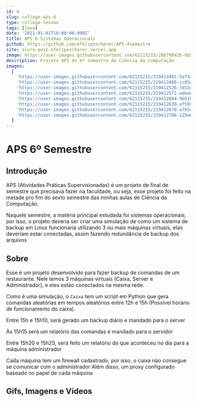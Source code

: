 ```yaml
---
id: 6
slug: college-aps-6
type: college-lesson
tags: [java]
date: '2021-01-01T10:00:00.000Z'
title: APS 6 Sistemas Operacionais
github: https://github.com/ofelipescherer/APS-4Semestre
site: alura-quiz.ofelipescherer.vercel.app
image: https://user-images.githubusercontent.com/62115215/208798426-0b528230-530f-446f-9c1e-04df1b18835d.png
description: Projeto APS do 6º semestre de Ciência da Computação
images:
  [
    'https://user-images.githubusercontent.com/62115215/219414481-5e742828-8b76-45ef-8d0a-f98fdfba2aa1.gif',
    'https://user-images.githubusercontent.com/62115215/219412486-cc05d257-6e7a-4c3f-b0c7-9ea58169fbeb.png',
    'https://user-images.githubusercontent.com/62115215/219412526-7d154ee9-a50a-42cc-bc03-d4a1ed9bb78c.png',
    'https://user-images.githubusercontent.com/62115215/219412571-adeed80b-7312-42d7-8168-c9fedda435c3.png',
    'https://user-images.githubusercontent.com/62115215/219412604-9b51845a-e2ff-47ab-b455-6e5385436bb9.png',
    'https://user-images.githubusercontent.com/62115215/219412638-af593bc1-0bd8-41e2-b9d6-012aee99146d.png',
    'https://user-images.githubusercontent.com/62115215/219412678-a7654024-8cef-41e2-a0cd-011ab7daa3a3.png',
    'https://user-images.githubusercontent.com/62115215/219412706-125e60de-96f6-4af6-8afb-de8ad085b0ff.png'
  ]
---
```


# APS 6º Semestre

## Introdução

APS (Atividades Práticas Supervisionadas) é um projeto de final de semestre que precisava fazer na faculdade, ou seja, esse projeto foi feito na metade pro fim do sexto semestre das minhas aulas de Ciência da Computação.

Naquele semestre, a matéria principal estudada foi sistemas operacionais, por isso, o projeto deveria ser criar uma simulação de como um sistema de backup em Linux funcionaria utilizando 3 ou mais máquinas virtuais, elas deveriam estar conectadas, assim fazendo redundância de backup dos arquivos

## Sobre

Esse é um projeto desenvolvido para fazer backup de comandas de um restaurante. Nele temos 3 máquinas virtuais (Caixa, Server e Administrador), e eles estão conectados na mesma rede.

Como é uma simulação, o `Caixa` tem um script em Python que gera comandas aleatórias em tempos aleatórios entre 12h e 15h (Possível horário de funcionamento do caixa).

Entre 15h e 15h10, será gerado um backup diário e mandado para o server

Às 15h15 será um relatório das comandas e mandado para o servidor

Entre 15h20 e 15h25, será feito um relatório do que aconteceu no dia para a máquina administrador

Cada máquina tem um firewall cadastrado, por isso, o caixa não consegue se comunicar com o administrador
Além disso, um proxy configurado baseado no papel de cada máquina

## Gifs, Imagens e Vídeos


